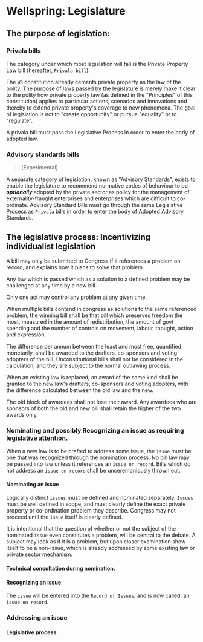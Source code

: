 # Wellspring: Legislature

## The purpose of legislation:

### Privala bills

The category under which most legislation will fall is the Private Property Law bill (hereafter, `Privala bill`). 

The `WS` constitution already cements private property as the law of the polity. The purpose of laws passed by the legislature is merely make it clear to the polity how private property law (as defined in the "Principles" of this constitution) applies to particular actions, scenarios and innovations and thereby to extend private property's coverage to new phenomena. The goal of legislation is not to "create opportunity" or pursue "equality" or to "regulate".

A privala bill must pass the Legislative Process in order to enter the body of adopted law.

### Advisory standards bills

> [Experimental]

A separate category of legislation, known as "Advisory Standards", exists to enable the legislature to recommend normative codes of behaviour to be ***optionally*** adopted by the private sector as policy for the management of externality-fraught enterprises and enterprises which are difficult to co-ordinate. Advisory Standard Bills must go through the same Legislative Process as `Privala` bills in order to enter the body of Adopted Advisory Standards.

## The legislative process: Incentivizing individualist legislation


A bill may only be submitted to Congress if it references a problem on record, and explains how it plans to solve that problem.

Any law which is passed which as a solution to a defined problem may be challenged at any time by a new bill.

Only one act may control any problem at any given time.

When multiple bills contend in congress as solutions to the same referenced problem, the winning bill shall be that bill which preserves freedom the most, measured in the amount of redistribution, the amount of govt spending and the number of controls on movement, labour, thought, action and expression.

The difference per annum between the least and most free, quantified monetarily, shall be awarded to the drafters, co-sponsors and voting adopters of the bill. Unconstitutional bills shall not be considered in the calculation, and they are subject to the normal outlawing process.

When an existing law is replaced, an award of the same kind shall be granted to the new law's drafters, co-sponsors and voting adopters, with the difference calculated between the old law and the new.

The old block of awardees shall not lose their award. Any awardees who are sponsors of both the old and new bill shall retain the higher of the two awards only.


### Nominating and possibly Recognizing an issue as requiring legislative attention.

When a new law is to be crafted to address some issue, the `issue` must be one that was recognized through the nomination process. No bill law may be passed into law unless it references an `issue on record`. Bills which do not address an `issue on record` shall be unceremoniously thrown out.

#### Nominating an issue

Logically distinct `issues` must be defined and nominated separately. `Issues` must be well defined in scope, and must clearly define the exact private property or co-ordination problem they describe. Congress may not proceed until the `issue` itself is clearly defined.

It is intentional that the question of whether or not the subject of the nominated `issue` even constitutes a problem, will be central to the debate. A subject may look as if it is a problem, but upon closer examination show itself to be a non-issue, which is already addressed by some existing law or private sector mechanism.

#### Technical consultation during nomination.

#### Recognizing an issue

The `issue` will be entered into the `Record of Issues`, and is now called, an `issue on record`.

### Addressing an issue

#### Legislative process.
